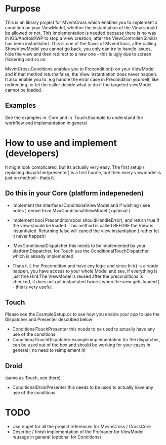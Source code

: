 # Purpose
This is an library project for MvvmCross which enables you to implement a condition on your ViewModel, whether the instantiation of the View should be allowed or not.
This implementation is needed because there is no way in iOS/Android/WP to stop a View creation, after the ViewController/Similar has been instantiated. This is one of the flaws of 
MvvmCross, after calling ShowViewModel you cannot go back, you only can try to handle issues, hide the view and then redirect to a new one - this is ugly due to screen flickering and so on.

MvvmCross.Conditions enables you to Precondition() on your ViewModel and if that method returns false, the View instantiation does never happen. It also enable you to .e.g handle the error case in Precondition yourself, like redirecting, or let the caller decide what to do
if the targeted viewModel cannot be loaded.
## Examples
See the examples in .Core and in .Touch.Example to understand the workflow and implementation in general

# How to use and implement (developers)
It might look complicated, but its actually very easy. The first setup ( replacing dispatcher/presenter) is a first hurdle, but then every viewmodel is just on method - thats it.

## Do this in your Core (platform indepeneden)
- Implement the interface IConditionalViewModel and if wishing ( see notes ) derive from MvxConditionalViewModel ( optional )
- implement bool Precondition(bool shouldHandleError); and return true if the view should be loaded. This method is called BEFORE the View is instantiated. Returning false will cancel the view instantiation ( rather let it never happen) 
- IMvxConditionalDispatcher this needs to be implemented by your platformDispatcher, for Touch use the ConditionalTouchDispatcher which is already implemented

- Thats it :) the Precondition and have any logic and since Init() is already happen, you have access to your whole Model and see, if everything is just fine
Hint:The ViewModel is reused after the preconditions is checked, it does not get instantated twice ( when the view gets loaded ) - this is very useful.

## Touch

Please see the ExampleSetup.cs to see how you enable your app to use the Dispatcher and Presenter described below
- ConditionalTouchPresenter this needs to be used to actually have any use of the conditions
- ConditionalTouchDispatcher example implementation for the dispatcher, can be used out of the box and should be working for your cases in general ( no need to reimplement it)

## Droid
(same as Touch, see there)
- ConditionalDroidPresenter this needs to be used to actually have any use of the conditions



# TODO
- Use nuget for all the project references for MvvmCross / CrossCore
- Describe / finish implementation of the Preloader for ViewModel reusage in general (optional for Conditions)
